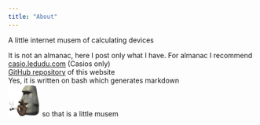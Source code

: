 ```yaml
---
title: "About"
---
```


A little internet musem of calculating devices

<div>It is not an almanac, here I post only what I have. For almanac I recommend <u><a href="https://casio.ledudu.com/pockets.asp?menu=1&lg=eng">casio.ledudu.com</a></u> (Casios only)</div>


<div><u><a href="https://github.com/light-and-ray/ProstoCalculatorsCollection">GitHub repository</a></u> of this website<br/>
Yes, it is written on bash which generates markdown<br/>
<img src="img/sticker_stone_is_smoking.webp" height=65> so that is a little musem</div>

